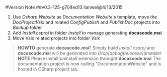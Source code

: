 #Version Note
##v0.3-125-g704ed13 lianwei@4/13/2015
1. Use *Csharp Website* as *Documentation Website*'s template, move the *DocProjectVsix* and related *ConfigPublish* and *PublishDoc* projects into *Backup* folder
2. Add *Install.csproj* in folder *Install* to manage generating **docascode.msi**
3. Move Vsix related projects into folder *Vsix*

>**HOWTO** generate **docascode.msi**?
> Simply build *Install.csproj* and **docascode.msi** will be generated into *Drop\[debug|releasse]\Installer*
> **NOTE**
> Please install|uninstall extension throught **docascode.msi**
> The documentation project is now calling "DocumentationWebsite" and is hosted in CSharp project tab.